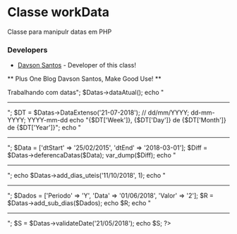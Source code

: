 # Classe workData 
Classe para manipulr datas em PHP

### Developers
* [Davson Santos] - Developer of this class!

** Plus One Blog Davson Santos, Make Good Use! **

[//]: #
[Davson Santos]: <mailto: contato@davsonsantos.com.br>
[Blog Davson Santos]: <https://www.davsonsantoscom.br>

<?php

include 'Datas.class.php';
$Datas = new workData;

echo "<h2>Trabalhando com datas</h2>";



$Datas->dataAtual();

echo "<hr>";

$DT = $Datas->DataExtenso('21-07-2018'); // dd/mm/YYYY; dd-mm-YYYY; YYYY-mm-dd
echo "{$DT['Week']}, {$DT['Day']} de {$DT['Month']} de {$DT['Year']}";

echo "<hr>";

$Data = ['dtStart' => '25/02/2015', 'dtEnd' => '2018-03-01'];
$Diff =  $Datas->deferencaDatas($Data);
var_dump($Diff);

echo "<hr>";

echo $Datas->add_dias_uteis('11/10/2018', 1);
 
echo "<hr>";
$Dados = ['Periodo' => 'Y', 'Data' => '01/06/2018', 'Valor' => '2'];
$R = $Datas->add_sub_dias($Dados);
echo $R;

echo "<hr>";

$S = $Datas->validateDate('21/05/2018');
echo $S;
?>
